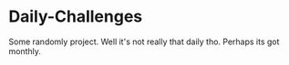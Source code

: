 # Daily-Challenges
Some randomly project. Well it's not really that daily tho. Perhaps its got monthly.

